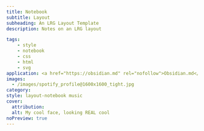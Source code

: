```yaml
---
title: Notebook
subtitle: Layout
subheading: An LRG Layout Template
description: Notes on an LRG layout

tags:
    - style
    - notebook
    - css
    - html
    - svg
application: <a href="https://obsidian.md" rel="nofollow">Obsidian.md</a>
images:
  - /images/spotify_profile@1600x1600_tight.jpg
category: 
style: layout-notebook music
cover:
  attribution: 
  alt: My cool face, looking REAL cool
noPreview: true
---
```

